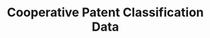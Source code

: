 ---
bigquery: https://console.cloud.google.com/bigquery?p=patents-public-data&d=cpc&page=dataset
citation: '“Cooperative Patent Classification” by the EPO and USPTO, for public use. '
contributors: EPO, USPTO
cost: None
description: Cooperative Patent Classification Data contains the scheme and definitions
  of the Cooperative Patent Classification system for classifying patent documents.
  The CPC is the result of a partnership between the EPO and the USPTO in their joint
  effort to develop a common, internationally compatible classification system for
  technical documents, in particular patent publications, which will be used by both
  offices in the patent granting process
documentation: https://www.cooperativepatentclassification.org/cpcSchemeAndDefinitions
last_edit: 04/10/2022, 22:23:43
location: https://www.cooperativepatentclassification.org/index
maintained_by: USPTO, EPO
schema_fields:
- children
- residualReferences
- ipc_concordant
- informativeReferences
- titlePart
- breakdown_code
- additional_only
- sizeCache
- definition
- limiting_references
- status
- informative_references
- application_references
- childGroups
- ipcConcordant
- applicationReferences
- child_groups
- title_part
- limitingReferences
- symbol
- dateRevised
- residual_references
- notAllocatable
- parents
- synonyms
- not_allocatable
- breakdownCode
- title_full
- titleFull
- glossary
- level
- date_revised
shortname: cooperative_patent_classification
tags:
- patents
- science
title: Cooperative Patent Classification Data
uuid: 984374a7-16e9-4b35-9445-458daceb01bf
---
